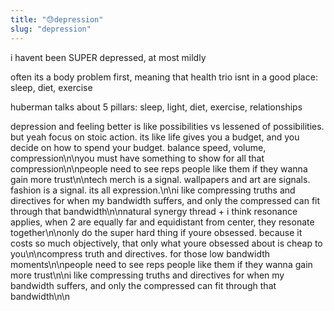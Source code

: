 ```yaml
---
title: "😓depression"
slug: "depression"
---
```


i havent been SUPER depressed, at most mildly

often its a body problem first, meaning that health trio isnt in a good place: sleep, diet, exercise

huberman talks about 5 pillars: sleep, light, diet, exercise, relationships

depression and feeling better is like possibilities vs lessened of possibilities. but yeah focus on stoic action. its like life gives you a budget, and you decide on how to spend your budget.
balance speed, volume, compression\n\nyou must have something to show for all that compression\n\npeople need to see reps people like them if they wanna gain more trust\n\ntech merch is a signal. wallpapers and art are signals. fashion is a signal. its all expression.\n\ni like compressing truths and directives for when my bandwidth suffers, and only the compressed can fit through that bandwidth\n\nnatural synergy thread + i think resonance applies, when 2 are equally far and equidistant from center, they resonate together\n\nonly do the super hard thing if youre obsessed. because it costs so much objectively, that only what youre obsessed about is cheap to you\n\ncompress truth and directives. for those low bandwidth moments\n\npeople need to see reps people like them if they wanna gain more trust\n\ni like compressing truths and directives for when my bandwidth suffers, and only the compressed can fit through that bandwidth\n\n